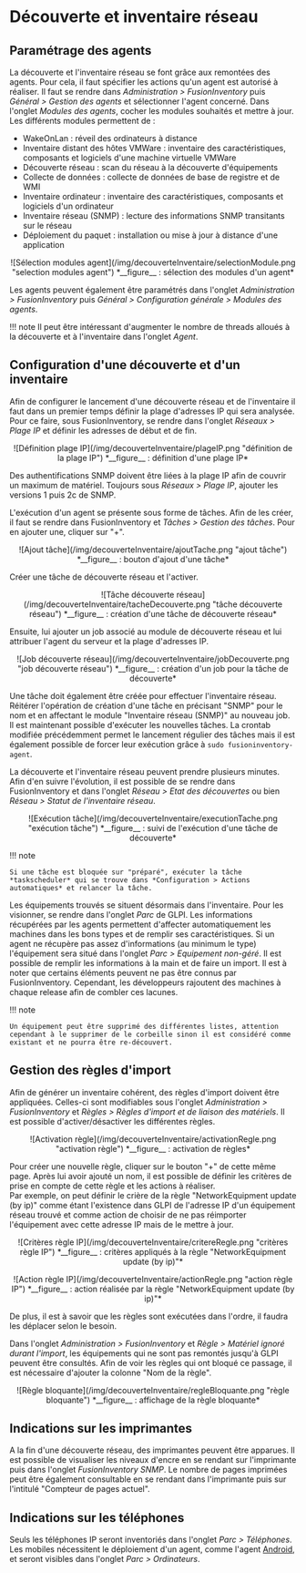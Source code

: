 # Découverte et inventaire réseau

## Paramétrage des agents

La découverte et l'inventaire réseau se font grâce aux remontées des agents. Pour cela, il faut spécifier les actions qu'un agent est autorisé à réaliser. Il faut se rendre dans *Administration > FusionInventory* puis *Général > Gestion des agents* et sélectionner l'agent concerné. Dans l'onglet *Modules des agents*, cocher les modules souhaités et mettre à jour.  
Les différents modules permettent de :

- WakeOnLan : réveil des ordinateurs à distance
- Inventaire distant des hôtes VMWare : inventaire des caractéristiques, composants et logiciels d'une machine virtuelle VMWare
- Découverte réseau : scan du réseau à la découverte d'équipements
- Collecte de données : collecte de données de base de registre et de WMI
- Inventaire ordinateur : inventaire des caractéristiques, composants et logiciels d'un ordinateur
- Inventaire réseau (SNMP) : lecture des informations SNMP transitants sur le réseau
- Déploiement du paquet : installation ou mise à jour à distance d'une application
<p align=center>
![Sélection modules agent](/img/decouverteInventaire/selectionModule.png "selection modules agent")  
<caption>*__figure__ : sélection des modules d'un agent*</caption>
</p>

Les agents peuvent également être paramétrés dans l'onglet *Administration > FusionInventory* puis *Général > Configuration générale > Modules des agents*.

!!! note
	Il peut être intéressant d'augmenter le nombre de threads alloués à la découverte et à l'inventaire dans l'onglet *Agent*.

## Configuration d'une découverte et d'un inventaire

Afin de configurer le lancement d'une découverte réseau et de l'inventaire il faut dans un premier temps définir la plage d'adresses IP qui sera analysée. Pour ce faire, sous FusionInventory, se rendre dans l'onglet *Réseaux > Plage IP* et définir les adresses de début et de fin.
<p align=center>
![Définition plage IP](/img/decouverteInventaire/plageIP.png "définition de la plage IP")  
<caption>*__figure__ : définition d'une plage IP*</caption>
</p>

Des authentifications SNMP doivent être liées à la plage IP afin de couvrir un maximum de matériel. Toujours sous *Réseaux > Plage IP*, ajouter les versions 1 puis 2c de SNMP.

L'exécution d'un agent se présente sous forme de tâches. Afin de les créer, il faut se rendre dans FusionInventory et *Tâches > Gestion des tâches*. Pour en ajouter une, cliquer sur "+".
<p align=center>
![Ajout tâche](/img/decouverteInventaire/ajoutTache.png "ajout tâche")  
<caption>*__figure__ : bouton d'ajout d'une tâche*</caption>
</p> 

Créer une tâche de découverte réseau et l'activer.
<p align=center>
![Tâche découverte réseau](/img/decouverteInventaire/tacheDecouverte.png "tâche découverte réseau")  
<caption>*__figure__ : création d'une tâche de découverte réseau*</caption>
</p>

Ensuite, lui ajouter un job associé au module de découverte réseau et lui attribuer l'agent du serveur et la plage d'adresses IP.
<p align=center>
![Job découverte réseau](/img/decouverteInventaire/jobDecouverte.png "job découverte réseau")  
<caption>*__figure__ : création d'un job pour la tâche de découverte*</caption>
</p>

Une tâche doit également être créée pour effectuer l'inventaire réseau. Réitérer l'opération de création d'une tâche en précisant "SNMP" pour le nom et en affectant le module "Inventaire réseau (SNMP)" au nouveau job.  
Il est maintenant possible d'exécuter les nouvelles tâches. La crontab modifiée précédemment permet le lancement régulier des tâches mais il est également possible de forcer leur exécution grâce à `sudo fusioninventory-agent`.

La découverte et l'inventaire réseau peuvent prendre plusieurs minutes. Afin d'en suivre l'évolution, il est possible de se rendre dans FusionInventory et dans l'onglet *Réseau > Etat des découvertes* ou bien *Réseau > Statut de l'inventaire réseau*.
<p align=center>
![Exécution tâche](/img/decouverteInventaire/executionTache.png "exécution tâche")  
<caption>*__figure__ : suivi de l'exécution d'une tâche de découverte*</caption>
</p>

!!! note

	Si une tâche est bloquée sur "préparé", exécuter la tâche *taskscheduler* qui se trouve dans *Configuration > Actions automatiques* et relancer la tâche.

Les équipements trouvés se situent désormais dans l'inventaire. Pour les visionner, se rendre dans l'onglet *Parc* de GLPI. Les informations récupérées par les agents permettent d'affecter automatiquement les machines dans les bons types et de remplir ses caractéristiques. Si un agent ne récupère pas assez d'informations (au minimum le type) l'équipement sera situé dans l'onglet *Parc > Equipement non-géré*. Il est possible de remplir les informations à la main et de faire un import. Il est à noter que certains éléments peuvent ne pas être connus par FusionInventory. Cependant, les développeurs rajoutent des machines à chaque release afin de combler ces lacunes.

!!! note

	Un équipement peut être supprimé des différentes listes, attention cependant à le supprimer de le corbeille sinon il est considéré comme existant et ne pourra être re-découvert.

## Gestion des règles d'import

Afin de générer un inventaire cohérent, des règles d'import doivent être appliquées. Celles-ci sont modifiables sous l'onglet *Administration > FusionInventory* et *Règles > Règles d'import et de liaison des matériels*. Il est possible d'activer/désactiver les différentes règles.
<p align=center>
![Activation règle](/img/decouverteInventaire/activationRegle.png "activation règle")  
<caption>*__figure__ : activation de règles*</caption>
</p>

Pour créer une nouvelle règle, cliquer sur le bouton "+" de cette même page. Après lui avoir ajouté un nom, il est possible de définir les critères de prise en compte de cette règle et les actions à réaliser.  
Par exemple, on peut définir le crière de la règle "NetworkEquipment update (by ip)" comme étant l'existence dans GLPI de l'adresse IP d'un équipement réseau trouvé et comme action de choisir de ne pas réimporter l'équipement avec cette adresse IP mais de le mettre à jour.
<p align=center>
![Critères règle IP](/img/decouverteInventaire/critereRegle.png "critères règle IP")  
<caption>*__figure__ : critères appliqués à la règle "NetworkEquipment update (by ip)"*</caption>
</p>
<p align=center>
![Action règle IP](/img/decouverteInventaire/actionRegle.png "action règle IP")  
<caption>*__figure__ : action réalisée par la règle "NetworkEquipment update (by ip)"*</caption>
</p>

De plus, il est à savoir que les règles sont exécutées dans l'ordre, il faudra les déplacer selon le besoin.

Dans l'onglet *Administration > FusionInventory* et *Règle > Matériel ignoré durant l'import*, les équipements qui ne sont pas remontés jusqu'à GLPI peuvent être consultés. Afin de voir les règles qui ont bloqué ce passage, il est nécessaire d'ajouter la colonne "Nom de la règle".
<p align=center>
![Règle bloquante](/img/decouverteInventaire/regleBloquante.png "règle bloquante")  
<caption>*__figure__ : affichage de la règle bloquante*</caption>
</p>

## Indications sur les imprimantes

A la fin d'une découverte réseau, des imprimantes peuvent être apparues. Il est possible de visualiser les niveaux d'encre en se rendant sur l'imprimante puis dans l'onglet *FusionInventory SNMP*. Le nombre de pages imprimées peut être également consultable en se rendant dans l'imprimante puis sur l'intitulé "Compteur de pages actuel".

## Indications sur les téléphones
Seuls les téléphones IP seront inventoriés dans l'onglet *Parc > Téléphones*. Les mobiles nécessitent le déploiement d'un agent, comme l'agent [Android](http://fusioninventory.org/documentation/agent/installation/android.html), et seront visibles dans l'onglet *Parc > Ordinateurs*.


